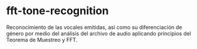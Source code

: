 # fft-tone-recognition
Reconocimiento de las vocales emitidas, así como su diferenciación de género por medio del análisis del archivo de audio aplicando principios del Teorema de Muestreo y FFT.
